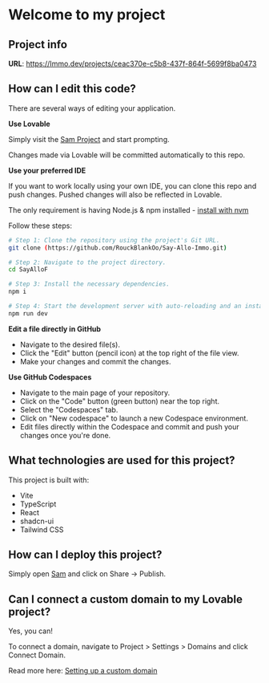 # Welcome to my  project

## Project info

**URL**: https://Immo.dev/projects/ceac370e-c5b8-437f-864f-5699f8ba0473

## How can I edit this code?

There are several ways of editing your application.

**Use Lovable**

Simply visit the [Sam Project](https://Immo.dev/projects/ceac370e-c5b8-437f-864f-5699f8ba0473) and start prompting.

Changes made via Lovable will be committed automatically to this repo.

**Use your preferred IDE**

If you want to work locally using your own IDE, you can clone this repo and push changes. Pushed changes will also be reflected in Lovable.

The only requirement is having Node.js & npm installed - [install with nvm](https://github.com/nvm-sh/nvm#installing-and-updating)

Follow these steps:

```sh
# Step 1: Clone the repository using the project's Git URL.
git clone (https://github.com/RouckBlankOo/Say-Allo-Immo.git)

# Step 2: Navigate to the project directory.
cd SayAlloF

# Step 3: Install the necessary dependencies.
npm i

# Step 4: Start the development server with auto-reloading and an instant preview.
npm run dev
```

**Edit a file directly in GitHub**

- Navigate to the desired file(s).
- Click the "Edit" button (pencil icon) at the top right of the file view.
- Make your changes and commit the changes.

**Use GitHub Codespaces**

- Navigate to the main page of your repository.
- Click on the "Code" button (green button) near the top right.
- Select the "Codespaces" tab.
- Click on "New codespace" to launch a new Codespace environment.
- Edit files directly within the Codespace and commit and push your changes once you're done.

## What technologies are used for this project?

This project is built with:

- Vite
- TypeScript
- React
- shadcn-ui
- Tailwind CSS

## How can I deploy this project?

Simply open [Sam](https://Immo.dev/projects/ceac370e-c5b8-437f-864f-5699f8ba0473) and click on Share -> Publish.

## Can I connect a custom domain to my Lovable project?

Yes, you can!

To connect a domain, navigate to Project > Settings > Domains and click Connect Domain.

Read more here: [Setting up a custom domain](https://docs.Sam.dev/tips-tricks)
